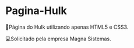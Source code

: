 # Pagina-Hulk

🌌Página do Hulk utilizando apenas HTML5 e CSS3. 

💻Solicitado pela empresa Magna Sistemas.
